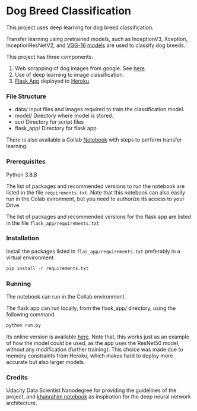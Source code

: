 # Dog Breed Classification

This project uses deep learning for dog breed classification.

Transfer learning using pretrained models,
such as
InceptionV3,
Xception,
InceptionResNetV2,
and
[VGG-16](https://arxiv.org/abs/1409.1556)
[models](https://keras.io/api/applications/)
are used to classify dog breeds.

This project has three components:

1. Web scrapping of dog images from google.
   See [here](https://github.com/oliveirampo/dog_breed_classification/blob/main/scr/download_image.py).
2. Use of deep learning to image classification.
3. [Flask App](https://classify-me-auau.herokuapp.com/) deployed to
   [Heroku](https://www.heroku.com).


### File Structure

* data/
    Input files and images required to train the classification model.
* model/
    Directory where model is stored.
* scr/
    Directory for script files
* flask_app/
    Directory for flask app

There is also available a Collab
[Notebook](https://github.com/oliveirampo/dog_breed_classification/blob/main/train_model.ipynb)
with steps
to perform transfer learning.

### Prerequisites

Python 3.8.8

The list of packages and recommended versions to run the notebook are listed
in the file `requirements.txt`.
Note that this notebook can also easily run in the Colab evironment,
but you need to authorize its access to your Drive.

The list of packages and recommended versions for the flask app
are listed in the file `flask_app/requirements.txt`

### Installation

Install the packages listed in `flas_app/requirements.txt` preferably in a virtual environment.

```python
pip install -r requirements.txt
```

### Running

The notebook can run in the Collab environment.

The flask app can run locally,
from the flask_app/ directory,
using the following command

```python
python run.py
```

Its online version is available
[here](https://classify-me-auau.herokuapp.com/). 
Note that, this works just as an example of how the model could be used,
as the app uses the ResNet50 model, without any modification (further training).
This choice was made due to memory constraints from Heroku,
which makes hard to deploy more accurate but also larger models.

### Credits

Udacity Data Scientist Nanodegree for providing the guidelines of the project,
and [khanrahim notebook](https://www.kaggle.com/khanrahim/dog-breed) as inspiration for the deep neural network architecture.
